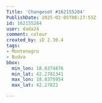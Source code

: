 ```yaml
---
Title: 'Changeset #162155284'
PublishDate: 2025-02-05T08:27:55Z
id: 162155284
user: dada24
comment: colour
created_by: iD 2.30.4
tags:
- Montenegro
- Budva
bbox:
  min_lon: 18.8374876
  min_lat: 42.2781341
  max_lon: 18.8375954
  max_lat: 42.27822

---
```

